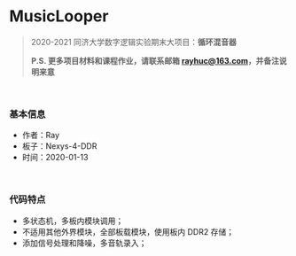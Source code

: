 # MusicLooper
> 2020-2021 同济大学数字逻辑实验期末大项目：**循环混音器**
>
> **P.S. 更多项目材料和课程作业，请联系邮箱 rayhuc@163.com，并备注说明来意**

<br/>

### 基本信息

- 作者：Ray
- 板子：Nexys-4-DDR
- 时间：2020-01-13

<br/>

### 代码特点

- 多状态机，多板内模块调用；
- 不适用其他外界模块，全部板载模块，使用板内 DDR2 存储；
- 添加信号处理和降噪，多音轨录入；
